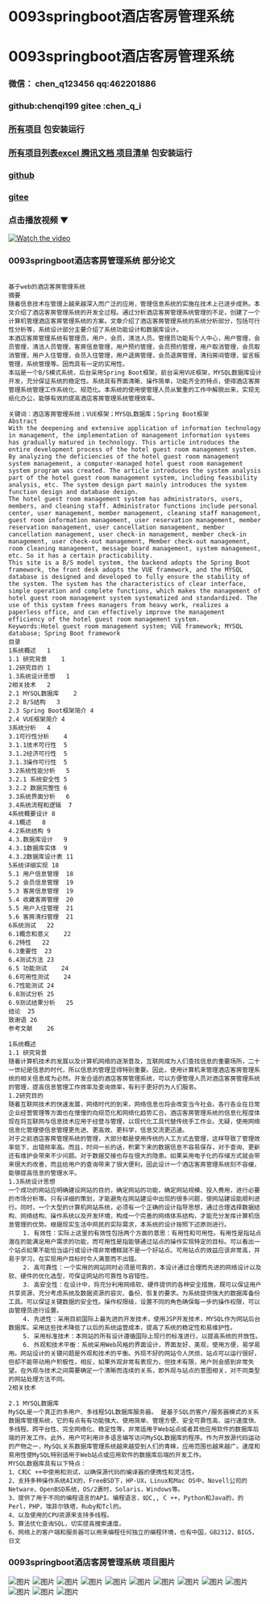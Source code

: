 # 0093springboot酒店客房管理系统


# 0093springboot酒店客房管理系统

### 微信： chen_q123456  qq:462201886
### github:chenqi199 gitee :chen_q_i

### [所有项目](https://github.com/GraduationProject-springboot/allSpringbootProjects) 包安装运行

### [所有项目列表excel 腾讯文档 项目清单](https://docs.qq.com/sheet/DSHRFSVZ5aEVYT3N3?tab=BB08J2) 包安装运行

### [github](https://chenqi199.github.io)

### [gitee](https://gitee.com/chen_q_i)

### 点击播放视频 ▼
[![Watch the video](https://i.sstatic.net/Vp2cE.png)](https://player.bilibili.com/player.html?isOutside=true&aid=BV16ia6epENY&bvid=BV16ia6epENY&cid=500001610579028&p=94)



### 0093springboot酒店客房管理系统 部分论文
```

﻿基于web的酒店客房管理系统
摘要
随着信息技术在管理上越来越深入而广泛的应用，管理信息系统的实施在技术上已逐步成熟。本文介绍了酒店客房管理系统的开发全过程。通过分析酒店客房管理系统管理的不足，创建了一个计算机管理酒店客房管理系统的方案。文章介绍了酒店客房管理系统的系统分析部分，包括可行性分析等，系统设计部分主要介绍了系统功能设计和数据库设计。
本酒店客房管理系统有管理员，用户，会员，清洁人员。管理员功能有个人中心，用户管理，会员管理，清洁人员管理，客房信息管理，用户预约管理，会员预约管理，用户取消管理，会员取消管理，用户入住管理，会员入住管理，用户退房管理，会员退房管理，清扫房间管理，留言板管理，系统管理等。因而具有一定的实用性。
本站是一个B/S模式系统，后台采用Spring Boot框架，前台采用VUE框架，MYSQL数据库设计开发，充分保证系统的稳定性。系统具有界面清晰、操作简单，功能齐全的特点，使得酒店客房管理系统管理工作系统化、规范化。本系统的使用使管理人员从繁重的工作中解脱出来，实现无纸化办公，能够有效的提高酒店客房管理系统管理效率。

关键词：酒店客房管理系统；VUE框架；MYSQL数据库；Spring Boot框架
Abstract
With the deepening and extensive application of information technology in management, the implementation of management information systems has gradually matured in technology. This article introduces the entire development process of the hotel guest room management system. By analyzing the deficiencies of the hotel guest room management system management, a computer-managed hotel guest room management system program was created. The article introduces the system analysis part of the hotel guest room management system, including feasibility analysis, etc. The system design part mainly introduces the system function design and database design.
The hotel guest room management system has administrators, users, members, and cleaning staff. Administrator functions include personal center, user management, member management, cleaning staff management, guest room information management, user reservation management, member reservation management, user cancellation management, member cancellation management, user check-in management, member check-in management, user check-out management, Member check-out management, room cleaning management, message board management, system management, etc. So it has a certain practicability.
This site is a B/S model system, the backend adopts the Spring Boot framework, the front desk adopts the VUE framework, and the MYSQL database is designed and developed to fully ensure the stability of the system. The system has the characteristics of clear interface, simple operation and complete functions, which makes the management of hotel guest room management system systematized and standardized. The use of this system frees managers from heavy work, realizes a paperless office, and can effectively improve the management efficiency of the hotel guest room management system.
Keywords:Hotel guest room management system; VUE framework; MYSQL database; Spring Boot framework
目录
1系统概述	1
1.1 研究背景	1
1.2研究目的	1
1.3系统设计思想	1
2相关技术	2
2.1 MYSQL数据库	2
2.2 B/S结构	3
2.3 Spring Boot框架简介	4
2.4 VUE框架简介	4
3系统分析	4
3.1可行性分析	4
3.1.1技术可行性	5
3.1.2经济可行性	5
3.1.3操作可行性	5
3.2系统性能分析	5
3.2.1 系统安全性	5
3.2.2 数据完整性	6
3.3系统界面分析	6
3.4系统流程和逻辑	7
4系统概要设计	8
4.1概述	8
4.2系统结构	9
4.3.数据库设计	9
4.3.1数据库实体	9
4.3.2数据库设计表	11
5系统详细实现	18
5.1 用户信息管理	18
5.2 会员信息管理	19
5.3 客房信息管理	19
5.4 收藏客房管理	20
5.5 用户入住管理	21
5.6 客房清扫管理	21
6系统测试	22
6.1概念和意义	22
6.2特性	22
6.3重要性	23
6.4测试方法	23
6.5 功能测试	24
6.6可用性测试	24
6.7性能测试	24
6.8测试分析	25
6.9测试结果分析	25
结论	25
致谢语	26
参考文献	26

1系统概述
1.1 研究背景
随着计算机技术的发展以及计算机网络的逐渐普及，互联网成为人们查找信息的重要场所，二十一世纪是信息的时代，所以信息的管理显得特别重要。因此，使用计算机来管理酒店客房管理系统的相关信息成为必然。开发合适的酒店客房管理系统，可以方便管理人员对酒店客房管理系统的管理，提高信息管理工作效率及查询效率，有利于更好的为人们服务。
1.2研究目的
随着互联网技术的快速发展，网络时代的到来，网络信息也将会改变当今社会。各行各业在日常企业经营管理等方面也在慢慢的向规范化和网络化趋势汇合。酒店客房管理系统的信息化程度体现在将互联网与信息技术应用于经营与管理，以现代化工具代替传统手工作业。无疑，使用网络信息化管理使信息管理更先进、更高效、更科学，信息交流更迅速。
对于之前酒店客房管理系统的管理，大部分都是使用传统的人工方式去管理，这样导致了管理效率低下、出错频率高。而且，时间一长的话，积累下来的数据信息不容易保存，对于查询、更新还有维护会带来不少问题。对于数据交接也存在很大的隐患。如果采用电子化的存储方式就会带来很大的改善，而且给用户的查询带来了很大便利，因此设计一个酒店客房管理系统刻不容缓，能够提高信息的管理水平。
1.3系统设计思想
一个成功的网站应明确建设网站的目的，确定网站的功能，确定网站规模、投入费用，进行必要的市场分析等。只有详细的策划，才能避免在网站建设中出现的很多问题，使网站建设能顺利进行。同时，一个大型的计算机网站系统，必须有一个正确的设计指导思想，通过合理选择数据结构、网络结构、操作系统以及开发环境，构成一个完善的网络体系结构，才能充分发挥计算机信息管理的优势。根据现实生活中网民的实际需求，本系统的设计按照下述原则进行。
    1. 有效性：实际上这里的有效性包括两个方面的意思：有用性和可用性。有用性是指站点潜在的能满足用户需求的功能，而可用性是指能够通过站点的操作实现特定的目标。可以看出一个站点如果不能恰当运行或设计得非常槽糕就不是一个好站点。可用站点的效益应该非常高，并易于学习，在实现用户目标时令人满意而不出错。
    2. 高可靠性：一个实用的网站同时必须是可靠的，本设计通过合理而先进的网络设计以及软、硬件的优化选型，可保证网站的可靠性与容错性。
    3. 高安全性：在设计中，将充分利用网络软、硬件提供的各种安全措施，既可以保证用户共享资源，充分考虑系统及数据资源的容灾、备份、恢复的要求。为系统提供强大的数据库备份工具。可以保证关键数据的安全性。操作权限级，设置不同的角色确保每一步的操作权限，可以由管理员进行设置。
    4. 先进性：采用目前国际上最先进的开发技术，使用JSP开发技术，MYSQL作为网站后台数据库。采用这些技术降低了以后的系统运营成本，提高了系统的稳定性和易维护性。
    5. 采用标准技术：本网站的所有设计遵循国际上现行的标准进行，以提高系统的开放性。
    6. 外观和技术平衡：系统采用Web风格的界面设计，界面友好、美观，使用方便，易学易用。网站设计的关键问题是外观和技术的平衡。外现不好的网站令人厌烦，站点可以运行很好，但却不能带动用户积极性，相反，如果外观非常有表现力，但技术有限，用户则会感到非常失望。在外观与技术之间需要确定一个清晰而连续的关系，即外观与站点的意图相关，对不同类型的网站处理方法不同。
2相关技术

2.1 MYSQL数据库
MySQL是一个真正的多用户、多线程SQL数据库服务器。 是基于SQL的客户/服务器模式的关系数据库管理系统，它的有点有有功能强大、使用简单、管理方便、安全可靠性高、运行速度快、多线程、跨平台性、完全网络化、稳定性等，非常适用于Web站点或者其他应用软件的数据库后端的开发工作。此外，用户可利用许多语言编写访问MySQL数据库的程序。作为开放源代码运动的产物之一，MySQL关系数据库管理系统越来越受到人们的青睐，应用范围也越来越广。速度和易用性使MySQL特别适用于Web站点或应用软件的数据库后端的开发工作。
MYSQL数据库具有以下特点：
1、C和C ++中使用和测试，以确保源代码的编译器的便携性和灵活性。
2、支持多种操作系统AIX的，FreeBSD下，HP-UX，Linux和Mac OS中，Novell公司的Netware，OpenBSD系统，OS/2裹时，Solaris，Windows等。
3、提供了用于不同的编程语言的API。编程语言，如C,, C ++，Python和Java的，的Perl，PHP，埃菲尔铁塔，Ruby和Tcl的。
4、以及使用的CPU资源来支持多线程。
5、算法优化查询SQL，切实提高搜索速度。
6、网络上的客户端和服务器可以用来编程任何独立的编程环境，也有中国，GB2312，BIG5，日文

```
### 0093springboot酒店客房管理系统 项目图片
![图片](/images/0093springbootimg_001.jpg)
![图片](/images/0093springbootimg_003.jpg)
![图片](/images/0093springbootimg_002.jpg)
![图片](/images/0093springbootimg_012.jpg)
![图片](/images/0093springbootimg_006.jpg)
![图片](/images/0093springbootimg_007.jpg)
![图片](/images/0093springbootimg_013.jpg)
![图片](/images/0093springbootimg_005.jpg)
![图片](/images/0093springbootimg_011.jpg)
![图片](/images/0093springbootimg_010.jpg)
![图片](/images/0093springbootimg_004.jpg)
![图片](/images/0093springbootimg_009.jpg)
![图片](/images/0093springbootimg_008.jpg)








